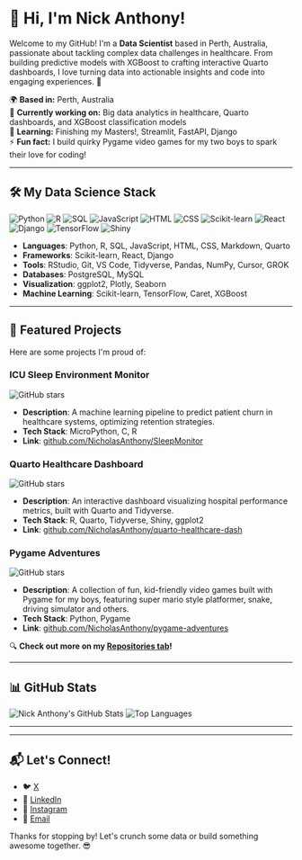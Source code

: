 # 👋 Hi, I'm Nick Anthony!

Welcome to my GitHub! I'm a **Data Scientist** based in Perth, Australia, passionate about tackling complex data challenges in healthcare. From building predictive models with XGBoost to crafting interactive Quarto dashboards, I love turning data into actionable insights and code into engaging experiences. 🚀

🌍 **Based in:** Perth, Australia  
💼 **Currently working on:** Big data analytics in healthcare, Quarto dashboards, and XGBoost classification models  
🎯 **Learning:** Finishing my Masters!, Streamlit, FastAPI, Django  
⚡ **Fun fact:** I build quirky Pygame video games for my two boys to spark their love for coding!

---

## 🛠️ My Data Science Stack
![Python](https://img.shields.io/badge/-Python-3776AB?logo=python&logoColor=white&style=flat)
![R](https://img.shields.io/badge/-R-276DC3?logo=r&logoColor=white&style=flat)
![SQL](https://img.shields.io/badge/-SQL-4479A1?logo=database&logoColor=white&style=flat)
![JavaScript](https://img.shields.io/badge/-JavaScript-F7DF1E?logo=javascript&logoColor=black&style=flat)
![HTML](https://img.shields.io/badge/-HTML-E34F26?logo=html5&logoColor=white&style=flat)
![CSS](https://img.shields.io/badge/-CSS-1572B6?logo=css3&logoColor=white&style=flat)
![Scikit-learn](https://img.shields.io/badge/-Scikit--learn-F7931E?logo=scikit-learn&logoColor=white&style=flat)
![React](https://img.shields.io/badge/-React-61DAFB?logo=react&logoColor=black&style=flat)
![Django](https://img.shields.io/badge/-Django-092E20?logo=django&logoColor=white&style=flat)
![TensorFlow](https://img.shields.io/badge/-TensorFlow-FF6F00?logo=tensorflow&logoColor=white&style=flat)
![Shiny](https://img.shields.io/badge/-Shiny-1E4B9C?logo=r&logoColor=white&style=flat)

- **Languages**: Python, R, SQL, JavaScript, HTML, CSS, Markdown, Quarto
- **Frameworks**: Scikit-learn, React, Django
- **Tools**: RStudio, Git, VS Code, Tidyverse, Pandas, NumPy, Cursor, GROK
- **Databases**: PostgreSQL, MySQL
- **Visualization**: ggplot2, Plotly, Seaborn
- **Machine Learning**: Scikit-learn, TensorFlow, Caret, XGBoost

---

## 🚀 Featured Projects
Here are some projects I'm proud of:

### ICU Sleep Environment Monitor
![GitHub stars](https://img.shields.io/github/stars/NicholasAnthony/SleepMonitor?style=social)
- **Description**: A machine learning pipeline to predict patient churn in healthcare systems, optimizing retention strategies.
- **Tech Stack**: MicroPython, C, R
- **Link**: [github.com/NicholasAnthony/SleepMonitor](https://github.com/NicholasAnthony/SleepMonitor)

### Quarto Healthcare Dashboard
![GitHub stars](https://img.shields.io/github/stars/NicholasAnthony/quarto-healthcare-dash?style=social)
- **Description**: An interactive dashboard visualizing hospital performance metrics, built with Quarto and Tidyverse.
- **Tech Stack**: R, Quarto, Tidyverse, Shiny, ggplot2
- **Link**: [github.com/NicholasAnthony/quarto-healthcare-dash](https://github.com/NicholasAnthony/quarto-healthcare-dash)

### Pygame Adventures
![GitHub stars](https://img.shields.io/github/stars/NicholasAnthony/pygame-adventures?style=social)
- **Description**: A collection of fun, kid-friendly video games built with Pygame for my boys, featuring super mario style platformer, snake, driving simulator and others.
- **Tech Stack**: Python, Pygame
- **Link**: [github.com/NicholasAnthony/pygame-adventures](https://github.com/NicholasAnthony/pygame-adventures)

🔍 **Check out more on my [Repositories tab](https://github.com/NicholasAnthony?tab=repositories)!**

---

## 📊 GitHub Stats
![Nick Anthony's GitHub Stats](https://github-readme-stats.vercel.app/api?username=NicholasAnthony)
![Top Languages](https://github-readme-stats.vercel.app/api/top-langs/?username=NicholasAnthony)

---

---

## 📬 Let's Connect!
- 🐦 [X](https://x.com/NickAnt95221952)
- 💼 [LinkedIn](https://www.linkedin.com/in/nick-anthony-53a88a69)
- 📸 [Instagram](https://www.instagram.com/nicoanthony/)
- 📧 [Email](mailto:n.anthony@student.unsw.edu.au)

Thanks for stopping by! Let's crunch some data or build something awesome together. 😎
